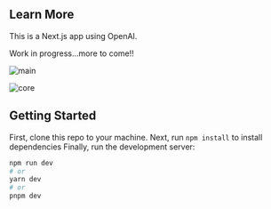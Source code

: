 ## Learn More

This is a Next.js app using OpenAI.

Work in progress...more to come!!

![main](https://user-images.githubusercontent.com/36019636/233761112-ad9ab2f6-35f4-4662-a7f3-1ecd0603ebb7.gif)


![core](https://user-images.githubusercontent.com/36019636/233761114-76c7e82b-bed8-4587-89a8-d34c3f0bebc9.gif)


## Getting Started

First, clone this repo to your machine.
Next, run ```npm install``` to install dependencies
Finally, run the development server:

```bash
npm run dev
# or
yarn dev
# or
pnpm dev
```
